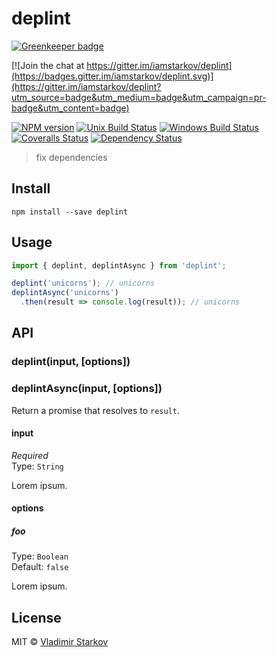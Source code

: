 # deplint

[![Greenkeeper badge](https://badges.greenkeeper.io/iamstarkov/deplint.svg)](https://greenkeeper.io/)

[![Join the chat at https://gitter.im/iamstarkov/deplint](https://badges.gitter.im/iamstarkov/deplint.svg)](https://gitter.im/iamstarkov/deplint?utm_source=badge&utm_medium=badge&utm_campaign=pr-badge&utm_content=badge)

[![NPM version][npm-image]][npm-url]
[![Unix Build Status][travis-image]][travis-url]
[![Windows Build Status][appveyor-image]][appveyor-url]
[![Coveralls Status][coveralls-image]][coveralls-url]
[![Dependency Status][depstat-image]][depstat-url]

> fix dependencies

## Install

    npm install --save deplint

## Usage

```js
import { deplint, deplintAsync } from 'deplint';

deplint('unicorns'); // unicorns
deplintAsync('unicorns')
  .then(result => console.log(result)); // unicorns
```

## API

### deplint(input, [options])

### deplintAsync(input, [options])

Return a promise that resolves to `result`.

#### input

*Required*  
Type: `String`

Lorem ipsum.

#### options

##### foo

Type: `Boolean`  
Default: `false`

Lorem ipsum.

## License

MIT © [Vladimir Starkov](https://iamstarkov.com)

[npm-url]: https://npmjs.org/package/deplint
[npm-image]: https://img.shields.io/npm/v/deplint.svg?style=flat-square

[travis-url]: https://travis-ci.org/iamstarkov/deplint
[travis-image]: https://img.shields.io/travis/iamstarkov/deplint.svg?style=flat-square&label=unix

[appveyor-url]: https://ci.appveyor.com/project/iamstarkov/deplint
[appveyor-image]: https://img.shields.io/appveyor/ci/iamstarkov/deplint.svg?style=flat-square&label=windows

[coveralls-url]: https://coveralls.io/r/iamstarkov/deplint
[coveralls-image]: https://img.shields.io/coveralls/iamstarkov/deplint.svg?style=flat-square

[depstat-url]: https://david-dm.org/iamstarkov/deplint
[depstat-image]: https://david-dm.org/iamstarkov/deplint.svg?style=flat-square
